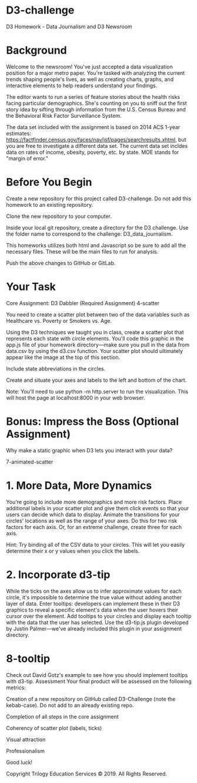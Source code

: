 # D3-challenge 
D3 Homework - Data Journalism and D3
Newsroom

# Background
Welcome to the newsroom! You've just accepted a data visualization position for a major metro paper. You're tasked with analyzing the current trends shaping people's lives, as well as creating charts, graphs, and interactive elements to help readers understand your findings.

The editor wants to run a series of feature stories about the health risks facing particular demographics. She's counting on you to sniff out the first story idea by sifting through information from the U.S. Census Bureau and the Behavioral Risk Factor Surveillance System.

The data set included with the assignment is based on 2014 ACS 1-year estimates: https://factfinder.census.gov/faces/nav/jsf/pages/searchresults.xhtml, but you are free to investigate a different data set. The current data set incldes data on rates of income, obesity, poverty, etc. by state. MOE stands for "margin of error."

# Before You Begin
Create a new repository for this project called D3-challenge. Do not add this homework to an existing repository.

Clone the new repository to your computer.

Inside your local git repository, create a directory for the D3 challenge. Use the folder name to correspond to the challenge: D3_data_journalism.

This homeworks utilizes both html and Javascript so be sure to add all the necessary files. These will be the main files to run for analysis.

Push the above changes to GitHub or GitLab.

# Your Task
Core Assignment: D3 Dabbler (Required Assignment)
4-scatter

You need to create a scatter plot between two of the data variables such as Healthcare vs. Poverty or Smokers vs. Age.

Using the D3 techniques we taught you in class, create a scatter plot that represents each state with circle elements. You'll code this graphic in the app.js file of your homework directory—make sure you pull in the data from data.csv by using the d3.csv function. Your scatter plot should ultimately appear like the image at the top of this section.

Include state abbreviations in the circles.

Create and situate your axes and labels to the left and bottom of the chart.

Note: You'll need to use python -m http.server to run the visualization. This will host the page at localhost:8000 in your web browser.

# Bonus: Impress the Boss (Optional Assignment)
Why make a static graphic when D3 lets you interact with your data?

7-animated-scatter

# 1. More Data, More Dynamics
You're going to include more demographics and more risk factors. Place additional labels in your scatter plot and give them click events so that your users can decide which data to display. Animate the transitions for your circles' locations as well as the range of your axes. Do this for two risk factors for each axis. Or, for an extreme challenge, create three for each axis.

Hint: Try binding all of the CSV data to your circles. This will let you easily determine their x or y values when you click the labels.
# 2. Incorporate d3-tip
While the ticks on the axes allow us to infer approximate values for each circle, it's impossible to determine the true value without adding another layer of data. Enter tooltips: developers can implement these in their D3 graphics to reveal a specific element's data when the user hovers their cursor over the element. Add tooltips to your circles and display each tooltip with the data that the user has selected. Use the d3-tip.js plugin developed by Justin Palmer—we've already included this plugin in your assignment directory.

# 8-tooltip

Check out David Gotz's example to see how you should implement tooltips with d3-tip.
Assessment
Your final product will be assessed on the following metrics:

Creation of a new repository on GitHub called D3-Challenge (note the kebab-case). Do not add to an already existing repo.

Completion of all steps in the core assignment

Coherency of scatter plot (labels, ticks)

Visual attraction

Professionalism

Good luck!

Copyright
Trilogy Education Services © 2019. All Rights Reserved.